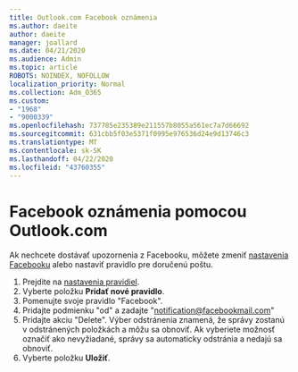 ```yaml
---
title: Outlook.com Facebook oznámenia
ms.author: daeite
author: daeite
manager: joallard
ms.date: 04/21/2020
ms.audience: Admin
ms.topic: article
ROBOTS: NOINDEX, NOFOLLOW
localization_priority: Normal
ms.collection: Adm_O365
ms.custom:
- "1968"
- "9000339"
ms.openlocfilehash: 737785e235389e211557b8055a561ec7a7d66692
ms.sourcegitcommit: 631cbb5f03e5371f0995e976536d24e9d13746c3
ms.translationtype: MT
ms.contentlocale: sk-SK
ms.lasthandoff: 04/22/2020
ms.locfileid: "43760355"
---
```

# <a name="facebook-notifications-using-outlookcom"></a>Facebook oznámenia pomocou Outlook.com

Ak nechcete dostávať upozornenia z Facebooku, môžete zmeniť [nastavenia Facebooku](https://aka.ms/facebook-notifications-settings) alebo nastaviť pravidlo pre doručenú poštu.

1. Prejdite na [nastavenia pravidiel](https://outlook.live.com/mail/options/mail/rules/inboxRules).
1. Vyberte položku **Pridať nové pravidlo**.
1. Pomenujte svoje pravidlo "Facebook".
1. Pridajte podmienku "od" a zadajte "notification@facebookmail.com"
1. Pridajte akciu "Delete". Výber odstránenia znamená, že správy zostanú v odstránených položkách a môžu sa obnoviť. Ak vyberiete možnosť označiť ako nevyžiadané, správy sa automaticky odstránia a nedajú sa obnoviť.
1. Vyberte položku **Uložiť**.